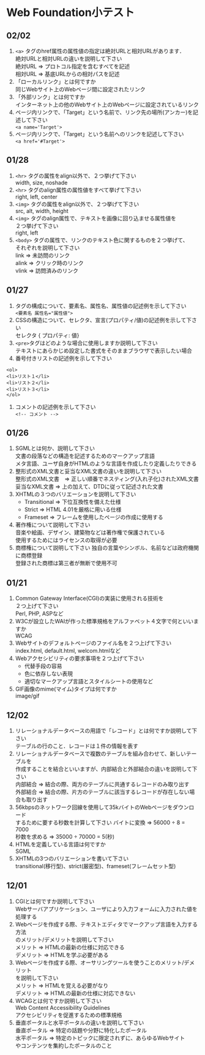 # Web Foundation小テスト

## 02/02

1. ```<a>``` タグのhref属性の属性値の指定は絶対URLと相対URLがあります．  
絶対URLと相対URLの違いを説明して下さい  
絶対URL => プロトコル指定を含むすべてを記述  
相対URL => 基底URLからの相対パスを記述
1. 「ローカルリンク」とは何ですか  
同じWebサイト上のWebページ間に設定されたリンク
1. 「外部リンク」とは何ですか  
インターネット上の他のWebサイト上のWebページに設定されているリンク
1. ページ内リンクで、「Target」という名前で、リンク先の場所(アンカー)を記述して下さい  
```<a name='Target'>```
1. ページ内リンクで、「Target」という名前へのリンクを記述して下さい  
```<a href='#Target'>```

## 01/28

1. ```<hr>``` タグの属性をalign以外で、２つ挙げて下さい  
width, size, noshade
1. ```<hr>``` タグのalign属性の属性値をすべて挙げて下さい  
right, left, center
1. ```<img>``` タグの属性をalign以外で、２つ挙げて下さい  
src, alt, width, height
1. ```<img>``` タグのalign属性で、テキストを画像に回り込ませる属性値を  
２つ挙げて下さい  
right, left
1. ```<body>``` タグの属性で、リンクのテキスト色に関するものを２つ挙げて、  
それぞれを説明して下さい  
link => 未訪問のリンク  
alink => クリック時のリンク  
vlink => 訪問済みのリンク

## 01/27

1. タグの構成について、要素名、属性名、属性値の記述例を示して下さい  
```<要素名 属性名="属性値">```
1. CSSの構造について、セレクタ、宣言(プロパティ/値)の記述例を示して下さい  
セレクタ { プロパティ: 値}
1. ```<pre>```タグはどのような場合に使用しますか説明して下さい  
テキストにあらかじめ設定した書式をそのままブラウザで表示したい場合
1. 番号付きリストの記述例を示して下さい  
```
<ol>
<li>リスト１</li>
<li>リスト２</li>
<li>リスト３</li>
</ol>
```
1. コメントの記述例を示して下さい  
```<!-- コメント -->```

## 01/26

1. SGMLとは何か、説明して下さい  
文書の段落などの構造を記述するためのマークアップ言語  
メタ言語、ユーザ自身がHTMLのような言語を作成したり定義したりできる
1. 整形式のXML文書と妥当なXML文書の違いを説明して下さい  
整形式のXML文書　=> 正しい順番でネスティング(入れ子化)されたXML文書  
妥当なXML文書 => 上の加えて、DTDに従って記述された文書
1. XHTMLの３つのバリエーションを説明して下さい
	- Transitional => 下位互換性を備えた仕様
	- Strict => HTML 4.01を厳格に用いる仕様
	- Frameset => フレームを使用したページの作成に使用する
1. 著作権について説明して下さい  
音楽や絵画、デザイン、建築物などは著作権で保護されている  
使用するためにはライセンスの取得が必要
1. 商標権について説明して下さい
独自の言葉やシンボル、名前などは政府機関に商標登録  
登録された商標は第三者が無断で使用不可

## 01/21

1. Common Gateway Interface(CGI)の実装に使用される技術を  
２つ上げて下さい  
Perl, PHP, ASPなど
1. W3Cが設立したWAIが作った標準規格をアルファベット４文字で何といいますか  
WCAG
1. Webサイトのデフォルトページのファイル名を２つ上げて下さい  
index.html, default.html, welcom.htmlなど
1. Webアクセシビリティの要求事項を２つ上げて下さい  
	- 代替手段の容易
	- 色に依存しない表現
	- 適切なマークアップ言語とスタイルシートの使用など
1. GIF画像のmime(マイム)タイプは何ですか  
image/gif

## 12/02

1. リレーショナルデータベースの用語で「レコード」とは何ですか説明して下さい  
テーブルの行のこと．レコードは１件の情報を表す
1. リレーショナルデータベースで複数のテーブルを組み合わせて、新しいテーブルを  
作成することを結合といいますが、内部結合と外部結合の違いを説明して下さい  
内部結合 => 結合の際、両方のテーブルに共通するレコードのみ取り出す  
外部結合 => 結合の際、片方のテーブルに該当するレコードが存在しない場合も取り出す
1. 56kbpsのネットワーク回線を使用して35kバイトのWebページをダウンロード  
するために要する秒数を計算して下さい
バイトに変換 => 56000 ÷ 8 = 7000  
秒数を求める => 35000 ÷ 70000 = 5(秒)
1. HTMLを定義している言語は何ですか  
SGML
1. XHTMLの3つのバリエーションを書いて下さい  
transitional(移行型)、strict(厳密型)、frameset(フレームセット型)

## 12/01

1. CGIとは何ですか説明して下さい  
Webサーバアプリケーション、ユーザにより入力フォームに入力された値を処理する
1. Webページを作成する際、テキストエディタでマークアップ言語を入力する方法  
のメリット/デメリットを説明して下さい  
メリット => HTMLの最新の仕様に対応できる  
デメリット => HTMLを学ぶ必要がある
1. Webページを作成する際、オーサリングツールを使うことのメリット/デメリット  
を説明して下さい  
メリット => HTMLを覚える必要がなり  
デメリット => HTMLの最新の仕様に対応できない
1. WCAGとは何ですか説明して下さい  
Web Content Accessibility Guidelines  
アクセシビリティを促進するための標準規格
1. 垂直ポータルと水平ポータルの違いを説明して下さい  
垂直ポータル => 特定の話題や分野に特化したポータル  
水平ポータル => 特定のトピックに限定されずに、あらゆるWebサイト  
やコンテンツを集約したポータルのこと